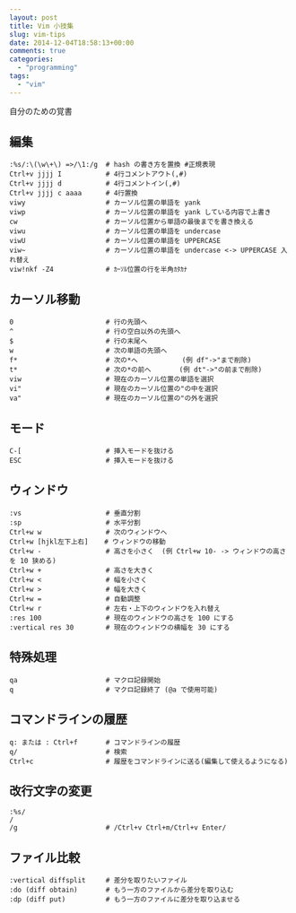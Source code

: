 ```yaml
---
layout: post
title: Vim 小技集
slug: vim-tips
date: 2014-12-04T18:58:13+00:00
comments: true
categories:
  - "programming"
tags:
  - "vim"
---
```


自分のための覚書

## 編集

    :%s/:\(\w\+\) =>/\1:/g  # hash の書き方を置換 #正規表現
    Ctrl+v jjjj I           # 4行コメントアウト(,#)
    Ctrl+v jjjj d           # 4行コメントイン(,#)
    Ctrl+v jjjj c aaaa      # 4行置換
    viwy                    # カーソル位置の単語を yank
    viwp                    # カーソル位置の単語を yank している内容で上書き
    cw                      # カーソル位置から単語の最後までを書き換える
    viwu                    # カーソル位置の単語を undercase
    viwU                    # カーソル位置の単語を UPPERCASE
    viw~                    # カーソル位置の単語を undercase <-> UPPERCASE 入れ替え
    viw!nkf -Z4             # ｶｰｿﾙ位置の行を半角ｶﾀｶﾅ

## カーソル移動

    0                       # 行の先頭へ
    ^                       # 行の空白以外の先頭へ
    $                       # 行の末尾へ
    w                       # 次の単語の先頭へ
    f*                      # 次の*へ           (例 df"->"まで削除)
    t*                      # 次の*の前へ       (例 dt"->"の前まで削除)
    viw                     # 現在のカーソル位置の単語を選択
    vi"                     # 現在のカーソル位置の"の中を選択
    va"                     # 現在のカーソル位置の"の外を選択

## モード

    C-[                     # 挿入モードを抜ける
    ESC                     # 挿入モードを抜ける

## ウィンドウ

    :vs                     # 垂直分割
    :sp                     # 水平分割
    Ctrl+w w                # 次のウィンドウへ
    Ctrl+w [hjkl左下上右]    # ウィンドウの移動
    Ctrl+w -                # 高さを小さく  (例 Ctrl+w 10- -> ウィンドウの高さを 10 狭める)
    Ctrl+w +                # 高さを大きく
    Ctrl+w <                # 幅を小さく
    Ctrl+w >                # 幅を大きく
    Ctrl+w =                # 自動調整
    Ctrl+w r                # 左右・上下のウィンドウを入れ替え
    :res 100                # 現在のウィンドウの高さを 100 にする
    :vertical res 30        # 現在のウィンドウの横幅を 30 にする

## 特殊処理

    qa                      # マクロ記録開始
    q                       # マクロ記録終了 (@a で使用可能)

## コマンドラインの履歴

    q: または : Ctrl+f       # コマンドラインの履歴
    q/                      # 検索
    Ctrl+c                  # 履歴をコマンドラインに送る(編集して使えるようになる)

## 改行文字の変更

    :%s/
    /
    /g                      # /Ctrl+v Ctrl+m/Ctrl+v Enter/

## ファイル比較

    :vertical diffsplit     # 差分を取りたいファイル
    :do (diff obtain)       # もう一方のファイルから差分を取り込む
    :dp (diff put)          # もう一方のファイルに差分を取り込ませる

